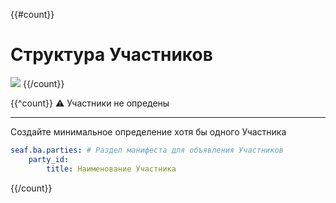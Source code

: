 {{#count}}
# Структура Участников

![](@entity/seaf.ba.parties/org_str_graph?domain={{domain}})
{{/count}}

{{^count}}
:warning: Участники не опредены

---
Создайте минимальное определение хотя бы одного Участника
```yaml
seaf.ba.parties: # Раздел манифеста для объявления Участников
    party_id:
        title: Наименование Участника
```
{{/count}}